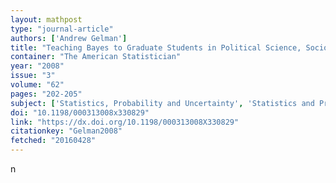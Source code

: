 ```yaml
---
layout: mathpost
type: "journal-article"
authors: ['Andrew Gelman']
title: "Teaching Bayes to Graduate Students in Political Science, Sociology, Public Health, Education, Economics."
container: "The American Statistician"
year: "2008"
issue: "3"
volume: "62"
pages: "202-205"
subject: ['Statistics, Probability and Uncertainty', 'Statistics and Probability', 'Mathematics(all)']
doi: "10.1198/000313008x330829"
link: "https://dx.doi.org/10.1198/000313008X330829"
citationkey: "Gelman2008"
fetched: "20160428"
---
```


n
